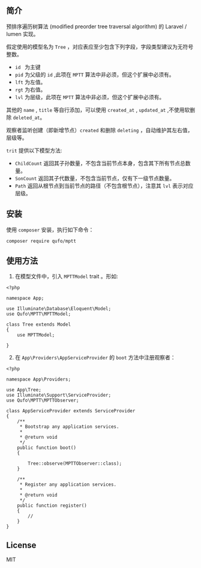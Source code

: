 ## 简介

预排序遍历树算法 (modified preorder tree traversal algorithm) 的 Laravel / lumen 实现。

假定使用的模型名为 `Tree` ，对应表应至少包含下列字段，字段类型建议为无符号整数。
* `id ` 为主键
* `pid` 为父级的 `id` ,此项在 `MPTT` 算法中非必须，但这个扩展中必须有。
* `lft` 为左值。
* `rgt` 为右值。
* `lvl` 为层级，此项在 `MPTT` 算法中非必须，但这个扩展中必须有。

其他的 `name` , `title` 等自行添加，可以使用 `created_at` , `updated_at` ,不使用软删除 `deleted_at`。

观察者监听创建（即新增节点）`created` 和删除 `deleting` ，自动维护其左右值，层级等。

`trit` 提供以下模型方法:
* `ChildCount` 返回其子孙数量，不包含当前节点本身，包含其下所有节点总数量。
* `SonCount` 返回其子代数量，不包含当前节点，仅有下一级节点数量。
* `Path` 返回从根节点到当前节点的路径（不包含根节点），注意其 `lvl` 表示对应层级。


## 安装

使用  `composer` 安装，执行如下命令：

    composer require qufo/mptt


## 使用方法

1.  在模型文件中，引入 `MPTTModel` trait 。形如:
```
<?php

namespace App;

use Illuminate\Database\Eloquent\Model;
use Qufo\MPTT\MPTTModel;

class Tree extends Model
{
    use MPTTModel;
    
}

```

2.  在 `App\Providers\AppServiceProvider` 的 `boot` 方法中注册观察者：
```
<?php

namespace App\Providers;

use App\Tree;
use Illuminate\Support\ServiceProvider;
use Qufo\MPTT\MPTTObserver;

class AppServiceProvider extends ServiceProvider
{
    /**
     * Bootstrap any application services.
     *
     * @return void
     */
    public function boot()
    {

        Tree::observe(MPTTObserver::class);
    }

    /**
     * Register any application services.
     *
     * @return void
     */
    public function register()
    {
        //
    }
}

```


## License

MIT
